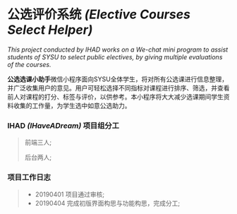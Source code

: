 # 公选评价系统 _(Elective Courses Select Helper)_

_This project conducted by IHAD works on a We-chat mini program to assist students of SYSU to select public electives, by giving multiple evaluations of the courses._

 **公选选课小助手**微信小程序面向SYSU全体学生，将对所有公选课进行信息整理，并广泛收集用户的意见。用户可轻松选择不同指标对课程进行排序、筛选，并查看前人对课程的打分、标签与评价，以供参考。本小程序将大大减少选课期间学生资料收集的工作量，为学生选中如意公选助力。
 
 ### IHAD _(IHaveADream)_ 项目组分工
 > 前端三人;
 >
 > 后台两人;

### 项目工作日志
>- 20190401 项目通过审核;
>- 20190404 完成初版界面构思与功能构思，完成分工;
